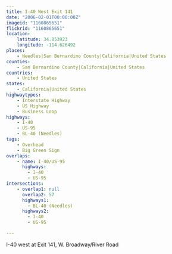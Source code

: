 ```yaml
---
title: I-40 West Exit 141
date: "2006-02-01T00:00:00Z"
imageid: "1160865651"
flickrid: "1160865651"
location:
    latitude: 34.853923
    longitude: -114.626492
places:
    - Needles|San Bernardino County|California|United States
counties:
    - San Bernardino County|California|United States
countries:
    - United States
states:
    - California|United States
highwaytypes:
    - Interstate Highway
    - US Highway
    - Business Loop
highways:
    - I-40
    - US-95
    - BL-40 (Needles)
tags:
    - Overhead
    - Big Green Sign
overlaps:
    - name: I-40/US-95
      highways:
        - I-40
        - US-95
intersections:
    - overlap1: null
      overlap2: 57
      highways1:
        - BL-40 (Needles)
      highways2:
        - I-40
        - US-95

---
```

I-40 west at Exit 141, W. Broadway/River Road